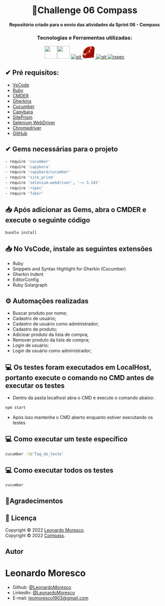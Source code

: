 <h1 align="center">📑Challenge 06 Compass </h1>


<h4 align="center">Repositório criado para o envio das atividades da Sprint 06 - Compass

<h3 align="center">Tecnologias e Ferramentas utilizadas:</h3>
<p align="center"><img src='https://static1.smartbear.co/cucumber/media/images/logos/icons/cucumber-open-icon.svg'width="40" height="40"/><img src='https://img.icons8.com/external-flat-icons-maxicons/85/000000/external-animal-life-of-amazon-flat-flat-icons-maxicons-9.png'width="40" height="40"/> <a href="https://git-scm.com/" target="_blank" rel="noreferrer"> <img src="https://www.vectorlogo.zone/logos/git-scm/git-scm-icon.svg" alt="git" width="40" height="40"/> </a> <a href="https://www.ruby-lang.org/en/" target="_blank" rel="noreferrer"> <img src="https://raw.githubusercontent.com/devicons/devicon/master/icons/ruby/ruby-original.svg" alt="ruby" width="40" height="40"/> <img src="https://img.icons8.com/color/96/000000/visual-studio--v1.png" alt="git" width="40" height="40"/> </a> <a href="https://code.visualstudio.com/" target="_blank" rel="noreferrer"> </a><a href="https://rspec.info/" target="_blank" rel="noreferrer"> <img src="https://rspec.info/images/logo.png" alt="rspec" width="40" height="40"/> </a> </p> 

## ✔ Pré requisitos:
* [VsCode](https://code.visualstudio.com/)
* [Ruby](https://rubyinstaller.org/downloads/)
* [CMDER](https://cmder.net/)
* [Gherkins](https://automationpanda.com/2017/01/26/bdd-101-the-gherkin-language/)
* [Cucumber](https://github.com/cucumber/cucumber-ruby)
* [Capybara](https://github.com/teamcapybara/capybara)
* [SitePrism](https://github.com/site-prism/site_prism)
* [Selenium WebDriver](https://github.com/SeleniumHQ/selenium)
* [Chromedriver](https://chromedriver.chromium.org/downloads)
* [GitHub](https://www.bing.com/ck/a?!&&p=a944a9613a7abbdcc7966dbc2a83fe509f78a378e05c449a7dcb6e2b0e3db9f6JmltdHM9MTY1Njg5MDA2MyZpZ3VpZD01OGIwMTZjMC1jODdiLTRjOGMtOWE0OC04ZTQ0MmQ2YzRhM2UmaW5zaWQ9NTE3OQ&ptn=3&fclid=dfaf5879-fb25-11ec-a1e9-03dc2208b9e4&u=a1aHR0cHM6Ly9naXRodWIuY29tLw&ntb=1)
  

## ✔ Gems necessárias para o projeto
  ```sh
- require 'cucumber'
- require 'capybara'
- require 'capybara/cucumber'
- require 'site_prism'
- require 'selenium-webdriver', '~> 3.142'
- require 'rspec'
- require 'faker'
  ```
## 📥 Após adicionar as Gems, abra o CMDER e execute o seguinte código
  ```sh
bundle install
  ```
  
 ## 📥 No VsCode, instale as seguintes extensões
* Ruby
* Snippets and Syntax Highlight for Gherkin (Cucumber)
* Gherkin Indent
* EditorConfig
* Ruby Solargraph

## ⚙ Automações realizadas
* Buscar produto por nome;
* Cadastro de usuário;
* Cadastro de usuário como administrador;
* Cadastro de produto;
* Adicioar produto da lista de compra;
* Remover produto da lista de compra;
* Login de usuário;
* Login de usuário como administrador;
  
## 💻 Os testes foram executados em LocalHost, portanto execute o comando no CMD antes de executar os testes
* Dentro da pasta localhost abra o CMD e execute o comando abaixo:
```sh
npm start
```
* Após isso mantenha o CMD aberto enquanto estiver executando os testes
  
  
## 💻 Como executar um teste específico
```sh
cucumber -t@'Tag_do_teste'
```
## 💻 Como executar todos os testes
```sh
cucumber
```
  
## 🎉Agradecimentos

## 📝 Licença
Copyright © 2022 [Leonardo Moresco](https://github.com/LeonardoMoresco).<br />
Copyright © 2022 [Compass](https://compass.uol/).<br /> 

## Autor
# Leonardo Moresco
* Github: [@LeonardoMoresco](https://github.com/LeonardoMoresco)
* Linkedln: [@LeonardoMoresco](https://www.linkedin.com/in/leonardo-moresco-7a4794239/)
* E-mail: leomoresco1903@gmail.com
